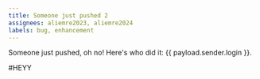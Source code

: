 ```yaml
---
title: Someone just pushed 2
assignees: aliemre2023, aliemre2024
labels: bug, enhancement
---
```

Someone just pushed, oh no! Here's who did it: {{ payload.sender.login }}.

#HEYY